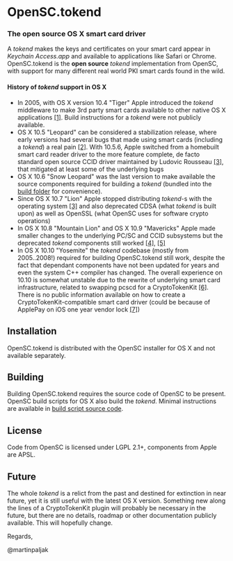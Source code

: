 # OpenSC.tokend

### The open source OS X smart card driver

A *tokend* makes the keys and certificates on your smart card appear in *Keychain Access.app* and available to applications like Safari or Chrome. OpenSC.tokend is the **open source** *tokend* implementation from OpenSC, with support for many different real world PKI smart cards found in the wild.

#### History of *tokend* support in OS X

  * In 2005, with OS X version 10.4 "Tiger" Apple introduced the *tokend* middleware to make 3rd party smart cards available to other native OS X applications [[1]](http://manuals.info.apple.com/MANUALS/0/MA336/en_US/Smart_Card_Setup_Guide.pdf). Build instructions for a *tokend* were not publicly available.
  * OS X 10.5 "Leopard" can be considered a stabilization release, where early versions had several bugs that made using smart cards (including a *tokend*) a real pain [[2]](http://web.archive.org/web/20111002054544/http://www.opensc-project.org/sca/wiki/LeopardBugs). With 10.5.6, Apple switched from a homebuilt smart card reader driver to the more feature complete, de facto standard open source CCID driver maintained by Ludovic Rousseau [[3]](http://ludovicrousseau.blogspot.com/2014/03/evolution-of-apple-pcsc-lite-from.html), that mitigated at least some of the underlying bugs
  * OS X 10.6 "Snow Leopard" was the last version to make available the source components required for building a *tokend* (bundled into the [build folder](https://github.com/OpenSC/OpenSC.tokend/tree/master/build) for convenience).
  * Since OS X 10.7 "Lion" Apple stopped distributing *tokend*-s with the operating system [[3]](http://ludovicrousseau.blogspot.com/2011/08/mac-os-x-lion-and-tokend.html) and also deprecated CDSA (what *tokend* is built upon) as well as OpenSSL (what OpenSC uses for software crypto operations)
  * In OS X 10.8 "Mountain Lion" and OS X 10.9 "Mavericks" Apple made smaller changes to the underlying PC/SC and CCID subsystems but the deprecated *tokend* components still worked [[4]](http://ludovicrousseau.blogspot.com/2013/10/os-x-mavericks-and-smart-cards-status.html), [[5]](http://ludovicrousseau.blogspot.com/2012/08/mac-os-x-mountain-lion-and-smart-card.html)
  * In OS X 10.10 "Yosemite" the *tokend* codebase (mostly from 2005..2008!) required for building OpenSC.tokend still work, despite the fact that dependant components have not been updated for years and even the system C++ compiler has changed. The overall experience on 10.10 is somewhat unstable due to the rewrite of underlying smart card infrastructure, related to swapping pcscd for a CryptoTokenKit [[6]](http://ludovicrousseau.blogspot.com/2014/07/os-x-yosemite-beta-and-smart-cards.html). There is no public information available on how to create a CryptoTokenKit-compatible smart card driver (could be because of ApplePay on iOS one year vendor lock [[7]](http://www.cnet.com/news/apple-locks-down-iphone-6-nfc-to-apple-pay/))


## Installation

OpenSC.tokend is distributed with the OpenSC installer for OS X and not available separately.

## Building

Building OpenSC.tokend requires the source code of OpenSC to be present. OpenSC build scripts for OS X also build the *tokend*. Minimal instructions are available in [build script source code](https://github.com/OpenSC/OpenSC/blob/master/MacOSX/build-package.in#L2).


## License

Code from OpenSC is licensed under LGPL 2.1+, components from Apple are APSL.


## Future

The whole *tokend* is a relict from the past and destined for extinction in near future, yet it is still useful with the latest OS X version. Something new along the lines of a  CryptoTokenKit plugin will probably be necessary in the future, but there are no details, roadmap or other documentation publicly available. This will hopefully change.


Regards,

@martinpaljak
